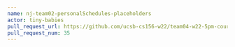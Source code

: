 ```yaml
---
name: nj-team02-personalSchedules-placeholders
actor: tiny-babies
pull_request_url: https://github.com/ucsb-cs156-w22/team04-w22-5pm-courses/pull/35
pull_request_num: 35
---
```

